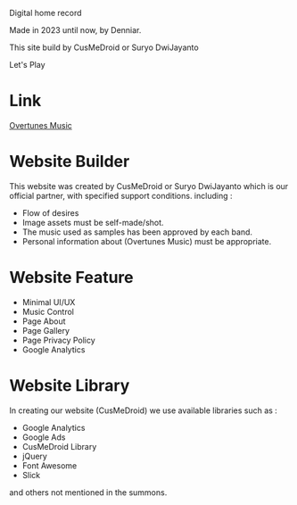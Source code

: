Digital home record

Made in 2023 until now, by Denniar.

This site build by CusMeDroid or Suryo DwiJayanto

Let's Play

# Link
[Overtunes Music](https://overtunesmusic.github.io/)

# Website Builder
This website was created by CusMeDroid or Suryo DwiJayanto which is our official partner, with specified support conditions. including :
- Flow of desires
- Image assets must be self-made/shot.
- The music used as samples has been approved by each band.
- Personal information about (Overtunes Music) must be appropriate.

# Website Feature
- Minimal UI/UX
- Music Control
- Page About
- Page Gallery
- Page Privacy Policy
- Google Analytics

# Website Library
In creating our website (CusMeDroid) we use available libraries such as :
- Google Analytics
- Google Ads
- CusMeDroid Library
- jQuery
- Font Awesome
- Slick

and others not mentioned in the summons.
